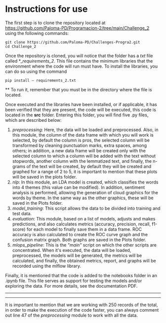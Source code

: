 # Instructions for use
The first step is to clone the repository located at https://github.com/Paloma-PD/Programacion-2/tree/main/Challenge_2 using the following commands:

    git clone https://github.com/Paloma-PD/Challenges-Progra2.git
    cd Challenge_2

Once the repository is cloned, you will notice that the folder has a _txt_ file called *_*requirements_2*. This file contains the minimum libraries that the environment where the code will run must have. To install the libraries, you can do so using the command

    pip install – requirements_2.txt
** To run it, remember that you must be in the directory where the file is located.

Once executed and the libraries have been installed, or if applicable, it has been verified that they are present, the code will be executed, this code is located in the **src** folder. Entering this folder, you will find five .py files, which are described below:
1. _preprocessing_: Here, the data will be loaded and preprocessed. Also, in this module, the column of the data frame with which you will work is selected, by default the column is pros, the selected column will be transformed by cleaning punctuation marks, extra spaces, among others; in addition, a new data frame will be created only with the selected column to which a column will be added with the text without stopwords, another column with the lemmatized text, and finally, the n-grams of the text will be created, by default they will be created and graphed for a range of 2 to 5, it is important to mention that these plots will be saved in the plots folder.
2. _nlp_: In this module, an LDA model is created, which classifies the words into 4 themes (this value can be modified). In addition, sentiment analysis is performed, allowing the generation of cloud graphics for the words by theme. In the same way as the other graphics, these will be saved in the Plots folder.
3. _model_training_: This script allows the data to be divided into training and test data.
4. _evaluation_: This module, based on a list of models, adjusts and makes predictions, and also calculates metrics (accuracy, precision, recall, f1-score) for each model to finally save them in a data frame. ROC accuracy is also calculated to create the ROC curve graph and the confusion matrix graph. Both graphs are saved in the Plots folder.
5. _mlops_pipeline_: This is the *"main"* script on which the other scripts are concentrated. When it's executed, the data will be loaded, preprocessed, the models will be generated, the metrics will be calculated, and finally, the obtained metrics, report, and graphs will be recorded using the mlflow library.

Finally, it is mentioned that the code is added to the notebooks folder in an .ipynb file. This file serves as support for testing the models and/or exploring the data. For more details, see the documentation PDF.
******
******
 It is important to mention that we are working with 250 records of the total, in order to make the execution of the code faster, you can always comment out line 47 of the _preprocessing_ module to work with all the data.
